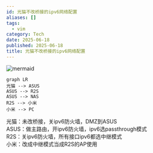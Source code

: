 ```yaml
---
id: 光猫不改桥接的ipv6网络配置
aliases: []
tags:
  - vim
category: Tech
date: 2025-06-18
published: 2025-06-18
title: 光猫不改桥接的ipv6网络配置
---
```


![mermaid](http://img.joeyzheng.tech/ob-1750239898551.png)

```mermaid
graph LR
光猫 --> ASUS
ASUS --> R2S
ASUS --> NAS
R2S --> 小米
小米 --> PC
```

光猫：未改桥接，关ipv6防火墙，DMZ到ASUS  
ASUS：做主路由，开ipv6防火墙，ipv6选passthrough模式  
R2S：关ipv6防火墙，所有接口ipv6都选中继模式  
小米：改成中继模式当成R2S的AP使用  

